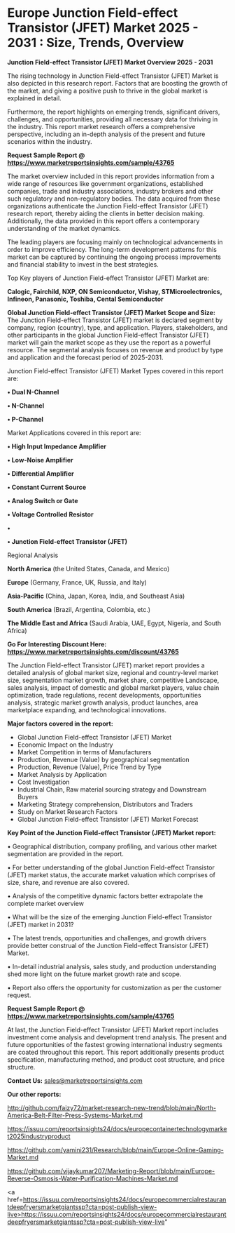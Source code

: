 # Europe Junction Field-effect Transistor (JFET) Market 2025 - 2031 : Size, Trends, Overview

<Strong> Junction Field-effect Transistor (JFET) Market Overview 2025 - 2031</strong>

The rising technology in Junction Field-effect Transistor (JFET) Market is also depicted in this research report. Factors that are boosting the growth of the market, and giving a positive push to thrive in the global market is explained in detail.

Furthermore, the report highlights on emerging trends, significant drivers, challenges, and opportunities, providing all necessary data for thriving in the industry. This report market research offers a comprehensive perspective, including an in-depth analysis of the present and future scenarios within the industry.

<strong>Request Sample Report @ <a href=https://www.marketreportsinsights.com/sample/43765>https://www.marketreportsinsights.com/sample/43765</a></strong>

The market overview included in this report provides information from a wide range of resources like government organizations, established companies, trade and industry associations, industry brokers and other such regulatory and non-regulatory bodies. The data acquired from these organizations authenticate the Junction Field-effect Transistor (JFET) research report, thereby aiding the clients in better decision making. Additionally, the data provided in this report offers a contemporary understanding of the market dynamics.

The leading players are focusing mainly on technological advancements in order to improve efficiency. The long-term development patterns for this market can be captured by continuing the ongoing process improvements and financial stability to invest in the best strategies.

Top Key players of Junction Field-effect Transistor (JFET) Market are:

<strong>Calogic, Fairchild, NXP, ON Semiconductor, Vishay, STMicroelectronics, Infineon, Panasonic, Toshiba, Cental Semiconductor</strong>

<strong><b>Global Junction Field-effect Transistor (JFET) Market Scope and Size:</b></strong>
The Junction Field-effect Transistor (JFET) market is declared segment by company, region (country), type, and application. Players, stakeholders, and other participants in the global Junction Field-effect Transistor (JFET) market will gain the market scope as they use the report as a powerful resource. The segmental analysis focuses on revenue and product by type and application and the forecast period of 2025-2031.

Junction Field-effect Transistor (JFET) Market Types covered in this report are:

<strong>•  Dual N-Channel

•  N-Channel

•  P-Channel</strong>

Market Applications covered in this report are:

<strong>•  High Input Impedance Amplifier

•  Low-Noise Amplifier

•  Differential Amplifier

•  Constant Current Source

•  Analog Switch or Gate

•  Voltage Controlled Resistor

•  

•  Junction Field-effect Transistor (JFET)</strong> 

Regional Analysis

<strong>North America</strong> (the United States, Canada, and Mexico)

<strong>Europe</strong> (Germany, France, UK, Russia, and Italy)

<strong>Asia-Pacific</strong> (China, Japan, Korea, India, and Southeast Asia)

<strong>South America</strong> (Brazil, Argentina, Colombia, etc.)

<strong>The Middle East and Africa</strong> (Saudi Arabia, UAE, Egypt, Nigeria, and South Africa)

<strong>Go For Interesting Discount Here: <a href=https://www.marketreportsinsights.com/discount/43765>https://www.marketreportsinsights.com/discount/43765</a></strong>

The Junction Field-effect Transistor (JFET) market report provides a detailed analysis of global market size, regional and country-level market size, segmentation market growth, market share, competitive Landscape, sales analysis, impact of domestic and global market players, value chain optimization, trade regulations, recent developments, opportunities analysis, strategic market growth analysis, product launches, area marketplace expanding, and technological innovations.

<strong><b>Major factors covered in the report:</b></strong>
<ul>
  <li>Global Junction Field-effect Transistor (JFET) Market </li>
  <li>Economic Impact on the Industry</li>
  <li>Market Competition in terms of Manufacturers</li>
  <li>Production, Revenue (Value) by geographical segmentation</li>
  <li>Production, Revenue (Value), Price Trend by Type</li>
  <li>Market Analysis by Application</li>
  <li>Cost Investigation</li>
  <li>Industrial Chain, Raw material sourcing strategy and Downstream Buyers</li>
  <li>Marketing Strategy comprehension, Distributors and Traders</li>
  <li>Study on Market Research Factors</li>
  <li>Global Junction Field-effect Transistor (JFET) Market Forecast</li>
</ul>

<strong><b>Key Point of the Junction Field-effect Transistor (JFET) Market report:</b></strong>

• Geographical distribution, company profiling, and various other market segmentation are provided in the report.

• For better understanding of the global Junction Field-effect Transistor (JFET) market status, the accurate market valuation which comprises of size, share, and revenue are also covered.

• Analysis of the competitive dynamic factors better extrapolate the complete market overview

• What will be the size of the emerging Junction Field-effect Transistor (JFET) market in 2031?

• The latest trends, opportunities and challenges, and growth drivers provide better construal of the Junction Field-effect Transistor (JFET) Market.

• In-detail industrial analysis, sales study, and production understanding shed more light on the future market growth rate and scope.

• Report also offers the opportunity for customization as per the customer request.

<strong>Request Sample Report @ <a href=https://www.marketreportsinsights.com/sample/43765>https://www.marketreportsinsights.com/sample/43765</a></strong>

At last, the Junction Field-effect Transistor (JFET) Market report includes investment come analysis and development trend analysis. The present and future opportunities of the fastest growing international industry segments are coated throughout this report. This report additionally presents product specification, manufacturing method, and product cost structure, and price structure.

<strong>Contact Us:</strong>
sales@marketreportsinsights.com

<strong>Our other reports:</strong>

<a href=http://github.com/faizy72/market-research-new-trend/blob/main/North-America-Belt-Filter-Press-Systems-Market.md>http://github.com/faizy72/market-research-new-trend/blob/main/North-America-Belt-Filter-Press-Systems-Market.md</a>

<a href=https://issuu.com/reportsinsights24/docs/europecontainertechnologymarket2025industryproduct>https://issuu.com/reportsinsights24/docs/europecontainertechnologymarket2025industryproduct</a>

<a href=https://github.com/yamini231/Research/blob/main/Europe-Online-Gaming-Market.md>https://github.com/yamini231/Research/blob/main/Europe-Online-Gaming-Market.md</a>

<a href=https://github.com/vijaykumar207/Marketing-Report/blob/main/Europe-Reverse-Osmosis-Water-Purification-Machines-Market.md>https://github.com/vijaykumar207/Marketing-Report/blob/main/Europe-Reverse-Osmosis-Water-Purification-Machines-Market.md</a>

<a href=https://issuu.com/reportsinsights24/docs/europecommercialrestaurantdeepfryersmarketgiantssp?cta=post-publish-view-live>https://issuu.com/reportsinsights24/docs/europecommercialrestaurantdeepfryersmarketgiantssp?cta=post-publish-view-live</a>"
